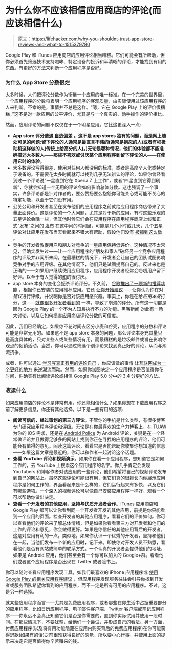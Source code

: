 # 为什么你不应该相信应用商店的评论(而应该相信什么)

> 原文：<https://lifehacker.com/why-you-shouldnt-trust-app-store-reviews-and-what-to-1515379780>

Google Play 和 iTunes 应用商店的应用评论相当糟糕。它们可能会有所帮助，但你必须首先筛选技术支持咆哮、特定设备的投诉和半清晰的评论，才能找到有用的东西。有更好的方法来判断一个应用程序是否好。



### 为什么 App Store 分数很烂

太多时候，人们把评论分数作为衡量一个应用的唯一标准。在一个完美的世界里，一个应用程序的分数将表明一个应用程序的客观质量，由实际使用过该应用程序的人来判断。不幸的是，事情并不总是这样。“嗯，它在 Google Play 上的评价很糟糕，”这不是对一款应用的公平评价，尤其是与一个真实的、动手操作的评价相比。

然而，应用评论的问题不仅仅在于一个明星应用。它比这更深入一点:

*   **App store 评分遭遇** [**自选偏差**](http://en.wikipedia.org/wiki/Self-selection_bias) **。这不是 app stores 独有的问题，而是网上随处可见的问题:留下评论的人通常是最直言不讳的(通常是抱怨的人)或者有积极动机这样做的人(传统上给高分的人)。)无论是哪种情况，他们的体验都不能准确描述大多数人——那些不喜欢或讨厌某个应用程序到留下评论的人——在使用它时的体验。**
*   大多数评论写得很差，使用对任何人都没用的标准，或者是高度个人化或特定于设备的。不需要花太多时间就可以找到几乎无法辨认的评论，如果你曾经看到过一个评论说“一星直到它在 Xperia Z 上工作”，或者“四星直到它得到刷新”，你就会知道一个无用的评论会如何影响总体分数。这也强调了一个事实，许多评论都是针对作者的，要么赞扬要么抱怨你可能关心或可能不关心的特定功能，以至于它们没有用。
*   公关公司和开发者甚至在发布他们的应用程序之前就给应用程序商店带来了大量正面评价。这是评论的一个大问题，尤其是对于新的应用。有时这些乐观的五星评论会晚一些，但其他时候它们会在应用程序在应用程序商店上线和正式“发布”之间的 [发布](http://techcrunch.com/2009/08/22/cheating-the-app-store-pr-firm-has-interns-post-positive-reviews-for-clients/) 在这中间的时间里，可能是几个小时或几天，几个五星评论对让应用在发布当天看起来不错大有帮助，假设他们没有 [被抓到这么做](http://www.techdirt.com/articles/20100826/16563710787.shtml) 。
*   竞争的开发者敦促用户和朋友对竞争的一星应用保持低评价。这种情况不太常见，但确实发生过——让一个应用程序的“朋友和家人”破坏另一个竞争应用程序的评级并非闻所未闻。在最糟糕的情况下，开发者会让自己的团队试图影响竞争对手的应用评级。在其他情况下，他们只是试图提高自己的。反过来也是正确的——如果用户继续使用应用程序，应用程序开发者经常会唠叨用户留下好评。以至于有人觉得的[和](http://softwareops.com/blog/2013/12/9/john-gruber-wants-to-start-a-campaign-against-app-developers)的很讨厌。
*   app store 本身的变化会扼杀评论评分。不久前， [谷歌推出了一项新的推荐功能](http://blog.testfairy.com/google-play-store-ratings-drop/) ，根据你已安装的应用推荐应用。它还 [让你开始建议](http://blog.testfairy.com/google-play-store-ratings-drop-update/)——让你认为你在对*建议*进行评级，并说明你是否对该应用感兴趣。事实上，你是在给*应用本身*打分，这——[就像很多开发者看到的](http://blog.testfairy.com/google-play-store-ratings-drop-update/) 一样，导致了崩溃的评分。所有这一切都是因为 Google Play 的一个不为人知且执行不力的功能。黑客新闻 对此有一场大讨论，以及它如何损害应用商店评论分数的可信度。

因此，我们已经确定，如果你不花时间去区分小麦和谷壳，应用程序的分数和评论可能是非常无用的。如果这不是 app store 本身的问题，那么评论本身充其量只是高度具体的，只对某些人或某些情况有用，而最糟糕的是垃圾邮件或旨在影响你观点的促销活动。当然，你可以通过筛选个别评论来找到真正好的评论，从而与潮流抗争。

或者，你可以通过 [学习写真正有用的评论自己](https://lifehacker.com/how-to-write-genuinely-useful-reviews-online-5885607) ，你应该做的事情 [让互联网成为一个更好的地方](http://lifehacker.com/not-being-a-troll-isnt-enough-a-handbook-to-being-a-mo-5885282) 来逆潮流而动。然而，如果你试图决定一个应用程序是否值得你花时间，你确实有比阅读评论或相信 Google Play 5.0 分中的 3.4 分更好的方法。

### 改读什么

如果应用商店的评论不是非常有用，你还能相信什么？如果你想在下载应用程序之前了解更多信息，你还有其他选择。以下是一些有用的选项:

*   **阅读可信的、经过策划的第三方评论**。不管你的手机是什么类型，有很多博客专门研究应用程序评论和评级。无论是在你最喜欢的生产力博客上，在 [TUAW](http://tuaw.com/) 为你的 iOS 需求，还是在 [Android Police](http://androidpolice.com/) 为 Android 评论，关键是在一个经常做评论并且做得足够多的网站上找到你正在寻找的应用程序的评论，他们可能会有值得的意见。阅读这篇评论，看看它是否能帮助你收集你想知道的信息——如果这篇文章是最近的，你可以和作者一起讨论这个话题。
*   **查看 YouTube 评论和视频演示**。如果你在看一个应用程序，想知道它是如何工作的，去 YouTube 上搜索这个应用程序的名字。你几乎肯定会发现 YouTubers 和博客作者对该应用的一些评论，他们希望将自己的视频评论发布到自己的网站上。虽然这些评论可能很有用，但它们真的很擅长向你展示应用程序是如何工作的，界面看起来是什么样的，它们运行起来有多快，以及它们有哪些选项。一个深入的视频评论可以像自己安装应用程序一样好，观看一个可以帮助你做出决定。
*   **查看一个开发者的其他应用，坚持与优质开发者合作**。iTunes 应用商店和 Google Play 都可以让你看到同一个开发者开发的其他应用，前提是你只能看到一个应用的页面。检查开发者的其他应用程序，看看它们的评价如何。你可以查看他们的评论来了解总体情绪，但是如果你看看第三方对开发者和他们的工作的评论和意见，你会做得更好。如果是你信任的其他应用背后的开发者，这是对应用有利的一点。类似地，如果你认识一个优秀的开发者，坚持和他们在一起，当他们发布一个新的应用时，记下来。即使你对开发人员不熟悉，看看他们是否有网站或简单的联系方式。一个认真的开发者会提供他们的地址，如果是 Android 应用，他们甚至会有一个你可以加入的 Google+群。看看他们或者这个应用程序是否出现在 Twitter 或者脸书上。

你可以随时查看应用程序发现工具，如我们最喜欢的 iPhone 应用程序或 [使用 Google Play 的相关应用程序建议](http://lifehacker.com/the-best-app-discovery-app-for-android-5881565) ，但应用程序发现服务往往会引导你找到开发者或服务团队希望你看到的应用程序，而不一定是所有可用的应用程序。不过，这是另一种选择。

就某些应用程序而言——尤其是免费应用程序，或者那些在你生活中占据重要部分的应用程序，比如日历应用程序、电子邮件客户端、Twitter 客户端或笔记应用程序——你永远不会真正知道它们是否是你需要的，直到你实际试用并使用一段时间。在那些情况下，不要犹豫，给他们一个尝试，并形成自己的看法。另一方面，付费应用程序(以及将有用功能隐藏在应用内购买背后的免费应用程序)在你可能获得退款(如果有的话)之前很难获得良好的感觉，所以要小心行事，并使用上面的提示来决定它是否值得你辛苦赚来的钱。